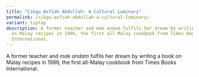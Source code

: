 ```yaml
---
title: "Cikgu Asfiah Abdullah: A Cultural Luminary"
permalink: /cikgu-asfiah-abdullah-a-cultural-luminary/
variant: tiptap
description: A former teacher and mak andam fulfils her dream by writing a book
  on Malay recipes in 1986, the first all-Malay cookbook from Times Books
  International.
---
```

<p>A former teacher and <em>mak andam</em> fulfils her dream by writing a book
on Malay recipes in 1986, the first all-Malay cookbook from Times Books
International.
<br>
</p>